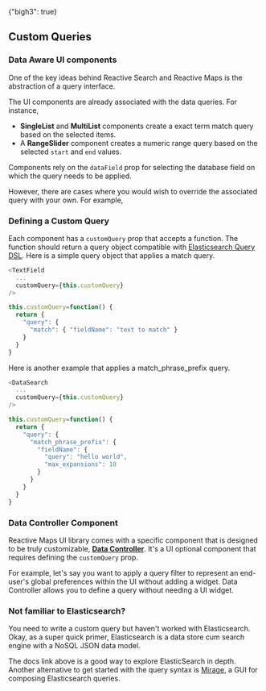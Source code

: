 {"bigh3": true}

## Custom Queries

### Data Aware UI components

One of the key ideas behind Reactive Search and Reactive Maps is the abstraction of a query interface.

The UI components are already associated with the data queries. For instance,

- **SingleList** and **MultiList** components create a exact term match query based on the selected items.
- A **RangeSlider** component creates a numeric range query based on the selected `start` and `end` values.

Components rely on the `dataField` prop for selecting the database field on which the query needs to be applied.

However, there are cases where you would wish to override the associated query with your own. For example,

### Defining a Custom Query

Each component has a `customQuery` prop that accepts a function. The function should return a query object compatible with <a href="https://www.elastic.co/guide/en/elasticsearch/reference/2.4/query-dsl.html" target="_blank">Elasticsearch Query DSL</a>. Here is a simple query object that applies a match query.

```javascript
<TextField
  ...
  customQuery={this.customQuery}
/>

this.customQuery=function() {
  return {
    "query": {
      "match": { "fieldName": "text to match" }
    }
  }
}
```

Here is another example that applies a match_phrase_prefix query.

```javascript
<DataSearch
  ...
  customQuery={this.customQuery}
/>

this.customQuery=function() {
  return {
    "query": {
      "match_phrase_prefix": {
        "fieldName": {
          "query": "hello world",
          "max_expansions": 10
        }
      }
    }
  }
}
```

### Data Controller Component

Reactive Maps UI library comes with a specific component that is designed to be truly customizable, [**Data Controller**](../components/DataController.html). It's a UI optional component that requires defining the `customQuery` prop.

For example, let's say you want to apply a query filter to represent an end-user's global preferences within the UI without adding a widget. Data Controller allows you to define a query without needing a UI widget.

### Not familiar to Elasticsearch?

You need to write a custom query but haven't worked with Elasticsearch. Okay, as a super quick primer, Elasticsearch is a data store cum search engine with a NoSQL JSON data model.

The docs link above is a good way to explore ElasticSearch in depth. Another alternative to get started with the query syntax is [Mirage](https://opensource.appbase.io/mirage), a GUI for composing Elasticsearch queries.
